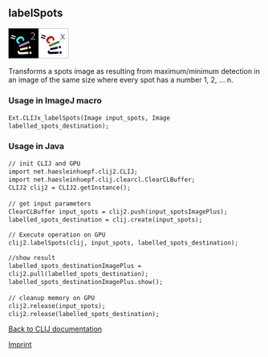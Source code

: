 ## labelSpots
![Image](images/mini_clij2_logo.png)![Image](images/mini_clijx_logo.png)

Transforms a spots image as resulting from maximum/minimum detection in an image of the same size where every spot has a number 1, 2, ... n.

### Usage in ImageJ macro
```
Ext.CLIJx_labelSpots(Image input_spots, Image labelled_spots_destination);
```


### Usage in Java
```
// init CLIJ and GPU
import net.haesleinhuepf.clij2.CLIJ;
import net.haesleinhuepf.clij.clearcl.ClearCLBuffer;
CLIJ2 clij2 = CLIJ2.getInstance();

// get input parameters
ClearCLBuffer input_spots = clij2.push(input_spotsImagePlus);
labelled_spots_destination = clij.create(input_spots);
```

```
// Execute operation on GPU
clij2.labelSpots(clij, input_spots, labelled_spots_destination);
```

```
//show result
labelled_spots_destinationImagePlus = clij2.pull(labelled_spots_destination);
labelled_spots_destinationImagePlus.show();

// cleanup memory on GPU
clij2.release(input_spots);
clij2.release(labelled_spots_destination);
```


[Back to CLIJ documentation](https://clij.github.io/)

[Imprint](https://clij.github.io/imprint)

